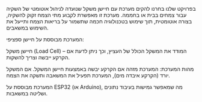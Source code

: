בפרויקט שלנו בחרנו להקים מערכת עם חיישן משקל שנועדה לניהול אוטומטי של השקיה עבור צמחים בבית או בחממה. מערכת זו מאפשרת לקבוע מתי הצמח זקוק להשקיה, בצורה אוטומטית, תוך שימוש בטכנולוגיה חכמה שתשמור על בריאות הצמח ותייעל את השימוש במשאבים.

המערכת מבוססת על חיישן ספציפי:

חיישן משקל (Load Cell) – המודד את המשקל הכולל של העציץ, וכך ניתן לדעת אם הקרקע ייבשה וצריך להשקות.

מהות המערכת:
המערכת מזהה אם הקרקע יבשה באמצעות חיישן המשקל. אם המשקל יורד (הקרקע איבדה מים), המערכת תפעיל את המשאבה ותשקה את הצמח.

המערכת מבוססת על ESP32 (או Arduino), מה שמאפשר גמישות בעיבוד נתונים ושליטה במשאבות.
